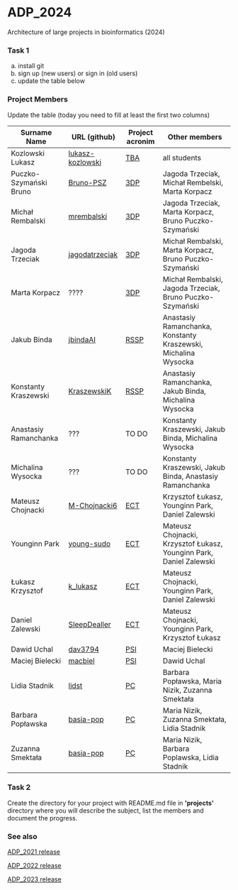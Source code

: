 # ADP_2024
Architecture of large projects in bioinformatics (2024)

### Task 1
<ol type="a">
  <li>install git</li>
  <li>sign up (new users) or sign in (old users)</li>
  <li>update the table below</li>
</ol>

### Project Members
Update the table (today you need to fill at least the first two columns)

| Surname Name           | URL (github)                                            | Project acronim | Other members                                                  |
|------------------------|---------------------------------------------------------| -- |----------------------------------------------------------------|
| Kozlowski Lukasz       | [lukasz-kozlowski](https://github.com/lukasz-kozlowski) | [TBA](https://github.com/lukasz-kozlowski/ADP_2024/blob/main/project/TBA/README.md) | all students                                                   |
| Puczko-Szymański Bruno | [Bruno-PSZ](https://github.com/Bruno-PSZ)               | [3DP](https://github.com/jagodatrzeciak/ADP-project) | Jagoda Trzeciak, Michał Rembelski, Marta Korpacz               |
| Michał Rembalski       | [mrembalski](https://github.com/mrembalski)             | [3DP](https://github.com/jagodatrzeciak/ADP-project) | Jagoda Trzeciak, Marta Korpacz, Bruno Puczko-Szymański         |
| Jagoda Trzeciak        | [jagodatrzeciak](https://github.com/jagodatrzeciak)     | [3DP](https://github.com/jagodatrzeciak/ADP-project) | Michał Rembalski, Marta Korpacz, Bruno Puczko-Szymański        |
|  Marta Korpacz     | ???? | [3DP](https://github.com/jagodatrzeciak/ADP-project) | Michał Rembalski, Jagoda Trzeciak, Bruno Puczko-Szymański        |
| Jakub Binda            | [jbindaAI](https://github.com/jbindaAI)                 |[RSSP](https://github.com/jbindaAI/RSSP.git) | Anastasiy Ramanchanka, Konstanty Kraszewski, Michalina Wysocka |
| Konstanty Kraszewski   | [KraszewskiK](https://github.com/KraszewskiK)           |[RSSP](https://github.com/jbindaAI/RSSP.git) | Anastasiy Ramanchanka, Jakub Binda, Michalina Wysocka |
| Anastasiy Ramanchanka  | ???           |TO DO | Konstanty Kraszewski, Jakub Binda, Michalina Wysocka |
| Michalina Wysocka  | ???           |TO DO | Konstanty Kraszewski, Jakub Binda, Anastasiy Ramanchanka |
| Mateusz Chojnacki      | [M-Chojnacki6](https://github.com/M-Chojnacki6)         | [ECT](https://github.com/M-Chojnacki6/ADP_project) | Krzysztof Łukasz, Younginn Park, Daniel Zalewski |
| Younginn Park          | [young-sudo](https://github.com/young-sudo)             | [ECT](https://github.com/M-Chojnacki6/ADP_project) | Mateusz Chojnacki, Krzysztof Łukasz, Younginn Park, Daniel Zalewski |
| Łukasz Krzysztof       | [k_lukasz](https://github.com/szysztof17)               | [ECT](https://github.com/M-Chojnacki6/ADP_project) | Mateusz Chojnacki, Younginn Park, Daniel Zalewski |
| Daniel Zalewski        | [SleepDealler](https://github.com/SleepDealler)         | [ECT](https://github.com/M-Chojnacki6/ADP_project) | Mateusz Chojnacki, Younginn Park, Krzysztof Łukasz |
| Dawid Uchal            | [dav3794](https://github.com/dav3794)                   | [PSI](https://github.com/dav3794/PsiMol)  | Maciej Bielecki |
| Maciej Bielecki        | [macbiel](httos://github.com/macbiel)                   | [PSI](https://github.com/dav3794/PsiMol)  | Dawid Uchal |
| Lidia Stadnik          | [lidst](https://github.com/lidst)                       | [PC](https://github.com/Silbena/ProtCon)  | Barbara Popławska, Maria Nizik, Zuzanna Smektała |
| Barbara Popławska      | [basia-pop](https://github.com/basia-pop)        | [PC](https://github.com/Silbena/ProtCon) | Maria Nizik, Zuzanna Smektała, Lidia Stadnik  |
| Zuzanna Smektała      | [basia-pop](https://github.com/zsmektala)        | [PC](https://github.com/Silbena/ProtCon) | Maria Nizik, Barbara Poplawska, Lidia Stadnik  |
### Task 2
Create the directory for your project with README.md file in <b>'projects'</b> directory where you will describe the subject, 
list the members and document the progress.

### See also

[ADP_2021 release](https://github.com/lukasz-kozlowski/ADP_2021)

[ADP_2022 release](https://github.com/lukasz-kozlowski/ADP_2022)

[ADP_2023 release](https://github.com/lukasz-kozlowski/ADP_2023)
